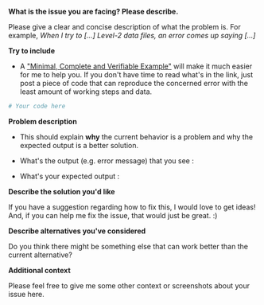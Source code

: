 **What is the issue you are facing? Please describe.**

Please give a clear and concise description of what the problem is. For example,
_When I try to [...] Level-2 data files, an error comes up saying [...]_

**Try to include**
- A ["Minimal, Complete and Verifiable Example"](http://matthewrocklin.com/blog/work/2018/02/28/minimal-bug-reports) will make it much easier for me to help you. If you don't have time to read what's in the link, just post a piece of code that can reproduce the concerned error with the least amount of working steps and data.

```python
# Your code here
```

**Problem description** 

- This should explain **why** the current behavior is a problem and why the expected output is a better solution.

- What's the output (e.g. error message) that you see : 

- What's your expected output :

**Describe the solution you'd like**

If you have a suggestion regarding how to fix this, I would love to get ideas! And, if you can help me fix the issue, that would just be great. :)

**Describe alternatives you've considered**

Do you think there might be something else that can work better than the current alternative?

**Additional context**

Please feel free to give me some other context or screenshots about your issue here.
